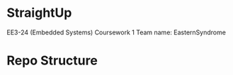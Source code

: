# StraightUp
EE3-24 (Embedded Systems) Coursework 1
Team name: EasternSyndrome

# Repo Structure
## 
